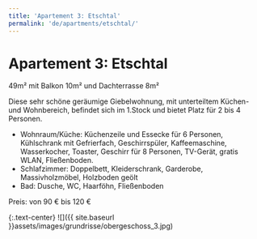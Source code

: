 ```yaml
---
title: 'Apartement 3: Etschtal'
permalink: 'de/apartments/etschtal/'
---
```


# Apartement 3: Etschtal

49m² mit Balkon 10m² und Dachterrasse 8m²

Diese sehr schöne geräumige Giebelwohnung, mit unterteiltem Küchen- und Wohnbereich, befindet sich im 1.Stock und bietet Platz für 2 bis 4 Personen.

* Wohnraum/Küche: Küchenzeile und Essecke für 6 Personen, Kühlschrank mit Gefrierfach, Geschirrspüler, Kaffeemaschine, Wasserkocher, Toaster, Geschirr für 8 Personen, TV-Gerät, gratis WLAN, Fließenboden.
* Schlafzimmer: Doppelbett, Kleiderschrank, Garderobe, Massivholzmöbel, Holzboden geölt
* Bad: Dusche, WC, Haarföhn, Fließenboden

Preis: von 90 € bis 120 €

{:.text-center}
![]({{ site.baseurl }}assets/images/grundrisse/obergeschoss_3.jpg)